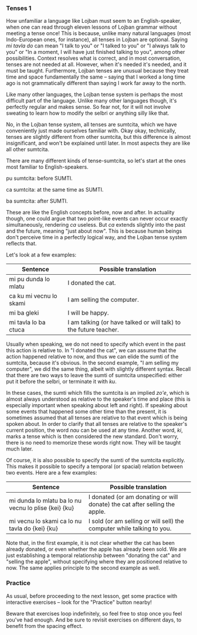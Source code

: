 ### Tenses 1

How unfamiliar a language like Lojban must seem to an English-speaker, when one can read through eleven lessons of Lojban grammar without meeting a tense once!
This is because, unlike many natural languages (most Indo-European ones, for instance), all tenses in Lojban are optional.
Saying _mi tavla do_ can mean "I talk to you" or "I talked to you" or "I always talk to you" or "In a moment, I will have just finished talking to you", among other possibilities.
Context resolves what is correct, and in most conversation, tenses are not needed at all.
However, when it's needed it's needed, and it must be taught.
Furthermore, Lojban tenses are unusual because they treat time and space fundamentally the same &ndash; saying that I worked a long time ago is not grammatically different than saying I work far away to the north.

Like many other languages, the Lojban tense system is perhaps the most difficult part of the language.
Unlike many other languages though, it's perfectly regular and makes sense.
So fear not, for it will not involve sweating to learn how to modify the selbri or anything silly like that.

No, in the Lojban tense system, all tenses are sumtcita, which we have conveniently just made ourselves familiar with.
Okay okay, technically, tenses are slightly different from other sumtcita, but this difference is almost insignificant, and won't be explained until later.
In most aspects they are like all other sumtcita.
<!--In most aspects they are like all other sumtcita; they are terminated by ku, just like **BAI**.-->

There are many different kinds of tense-sumtcita, so let's start at the ones most familiar to English-speakers.

<span class="definition-head">pu</span> sumtcita: before SUMTI.

<span class="definition-head">ca</span> sumtcita: at the same time as SUMTI.

<span class="definition-head">ba</span> sumtcita: after SUMTI.

These are like the English concepts before, now and after.
In actuality though, one could argue that two point-like events can never occur exactly simultaneously, rendering _ca_ useless.
But _ca_ extends slightly into the past and the future, meaning "just about now".
This is because human beings don't perceive time in a perfectly logical way, and the Lojban tense system reflects that.

Let's look at a few examples:

|Sentence|Possible translation|
|--------|-----------|
|mi pu dunda lo mlatu|<span class="spoiler-answer">I donated the cat.</span>|
|ca ku mi vecnu lo skami|<span class="spoiler-answer">I am selling the computer.</span>|
|mi ba gleki|<span class="spoiler-answer">I will be happy.</span>|
|mi tavla lo ba ctuca|<span class="spoiler-answer">I am talking (or have talked or will talk) to the future teacher.</span>|

Usually when speaking, we do not need to specify which event in the past this action is relative to.
In "I donated the cat", we can assume that the action happened relative to now, and thus we can elide the sumti of the sumtcita, because it's obvious.
In the second example, "I am selling my computer", we did the same thing, albeit with slightly different syntax.
Recall that there are two ways to leave the sumti of sumtcita unspecified: either put it before the selbri, or terminate it with _ku_.

In these cases, the sumti which fills the sumtcita is an implied _zo'e_, which is almost always understood as relative to the speaker's time and place (this is especially important when speaking about left and right).
If speaking about some events that happened some other time than the present, it is sometimes assumed that all tenses are relative to that event which is being spoken about.
In order to clarify that all tenses are relative to the speaker's current position, the word _nau_ can be used at any time.
Another word, _ki_, marks a tense which is then considered the new standard.
Don't worry, there is no need to memorize these words right now.
They will be taught much later.

Of course, it is also possible to specify the sumti of the sumtcita explicitly.
This makes it possible to specify a temporal (or spacial) relation between two events.
Here are a few examples:

|Sentence|Possible translation|
|--------|-----------|
|mi dunda lo mlatu ba lo nu vecnu lo plise {kei} {ku}|<span class="spoiler-answer">I donated (or am donating or will donate) the cat after selling the apple.</span>|
|mi vecnu lo skami ca lo nu tavla do {kei} {ku}|<span class="spoiler-answer">I sold (or am selling or will sell) the computer while talking to you.</span>|

Note that, in the first example, it is not clear whether the cat has been already donated, or even whether the apple has already been sold.
We are just establishing a temporal relationship between "donating the cat" and "selling the apple", without specifying where they are positioned relative to now.
The same applies principle to the second example as well.

<!--Side note: It was actually suggested making the Lojban tense system relativistic. That idea, however, was dropped, because it is counter-intuitive, and would mean that to learn Lojban, one would have to learn the theory of relativity first.-->

<!-- TODO: add a few "offline" examples? -->

### Practice

As usual, before proceeding to the next lesson, get some practice with interactive exercises &ndash; look for the "Practice" button nearby!

Beware that exercises loop indefinitely, so feel free to stop once you feel you've had enough.
And be sure to revisit exercises on different days, to benefit from the spacing effect.
